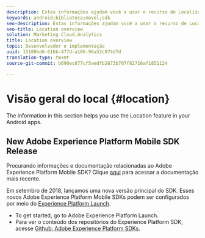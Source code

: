 ```yaml
---
description: Estas informações ajudam você a usar o recurso de Localização nos aplicativos do Android.
keywords: android;biblioteca;móvel;sdk
seo-description: Estas informações ajudam você a usar o recurso de Localização nos aplicativos do Android.
seo-title: Location overview
solution: Marketing Cloud,Analytics
title: Location overview
topic: Desenvolvedor e implementação
uuid: 15180bd6-616b-477d-a106-96a52c974d7d
translation-type: tm+mt
source-git-commit: b690ec677cf5aedfb2673b707f82716af1851124

---
```



# Visão geral do local {#location}

The information in this section helps you use the Location feature in your Android apps.

## New Adobe Experience Platform Mobile SDK Release

Procurando informações e documentação relacionadas ao Adobe Experience Platform Mobile SDK? Clique [aqui](https://aep-sdks.gitbook.io/docs/) para acessar a documentação mais recente.

Em setembro de 2018, lançamos uma nova versão principal do SDK. Esses novos Adobe Experience Platform Mobile SDKs podem ser configurados por meio do [Experience Platform Launch](https://www.adobe.com/experience-platform/launch.html).

* To get started, go to Adobe Experience Platform Launch.
* Para ver o conteúdo dos repositórios do Experience Platform SDK, acesse [Github: Adobe Experience Platform SDKs](https://github.com/Adobe-Marketing-Cloud/acp-sdks).

